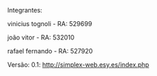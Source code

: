 Integrantes:

vinicius tognoli - RA: 529699

joão vitor - RA: 532010

rafael fernando - RA: 527920

Versão: 0.1: http://simplex-web.esy.es/index.php

